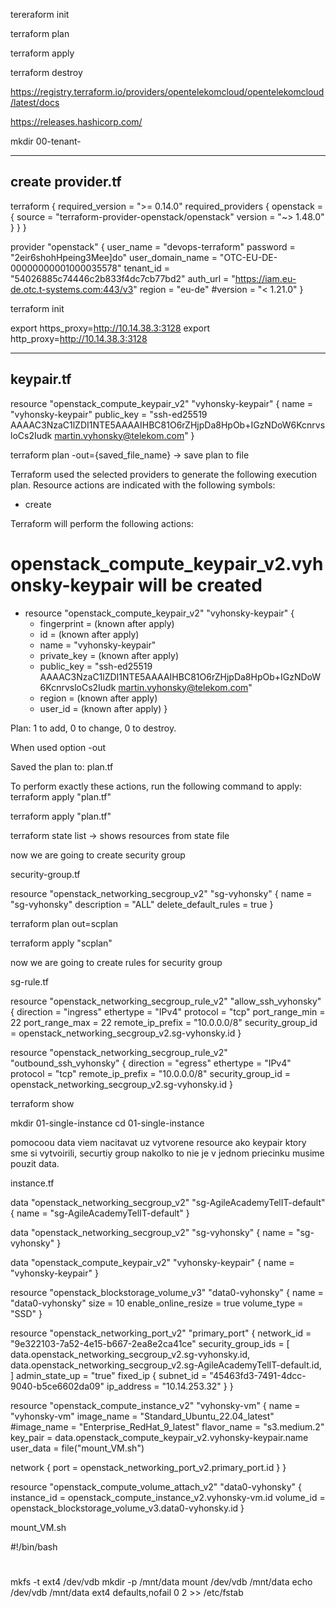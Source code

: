 tereraform init

terraform plan

terraform apply

terraform destroy

https://registry.terraform.io/providers/opentelekomcloud/opentelekomcloud/latest/docs

https://releases.hashicorp.com/

mkdir 00-tenant-

-----------------
create provider.tf
--------------------
terraform {
required_version = ">= 0.14.0"
  required_providers {
    openstack = {
      source  = "terraform-provider-openstack/openstack"
      version = "~> 1.48.0"
    }
  }
}

provider "openstack" {
  user_name        = "devops-terraform"
  password         = "2eir6shohHpeing3Mee]do"
  user_domain_name = "OTC-EU-DE-00000000001000035578"
  tenant_id        = "54026885c74446c2b833f4dc7cb77bd2"
  auth_url         = "https://iam.eu-de.otc.t-systems.com:443/v3"
  region           = "eu-de"
  #version = "< 1.21.0"
}

terraform init


export https_proxy=http://10.14.38.3:3128
export http_proxy=http://10.14.38.3:3128


---------------------
keypair.tf
--------------------
resource "openstack_compute_keypair_v2" "vyhonsky-keypair" {
  name       = "vyhonsky-keypair"
  public_key = "ssh-ed25519 AAAAC3NzaC1lZDI1NTE5AAAAIHBC81O6rZHjpDa8HpOb+IGzNDoW6KcnrvsloCs2Iudk martin.vyhonsky@telekom.com"
}


terraform plan
-out={saved_file_name} -> save plan to file

Terraform used the selected providers to generate the following execution plan. Resource actions are indicated with the following symbols:
  + create

Terraform will perform the following actions:

  # openstack_compute_keypair_v2.vyhonsky-keypair will be created
  + resource "openstack_compute_keypair_v2" "vyhonsky-keypair" {
      + fingerprint = (known after apply)
      + id          = (known after apply)
      + name        = "vyhonsky-keypair"
      + private_key = (known after apply)
      + public_key  = "ssh-ed25519 AAAAC3NzaC1lZDI1NTE5AAAAIHBC81O6rZHjpDa8HpOb+IGzNDoW6KcnrvsloCs2Iudk martin.vyhonsky@telekom.com"
      + region      = (known after apply)
      + user_id     = (known after apply)
    }

Plan: 1 to add, 0 to change, 0 to destroy.

When used option -out

Saved the plan to: plan.tf

To perform exactly these actions, run the following command to apply:
    terraform apply "plan.tf"


  terraform apply "plan.tf"


terraform state list -> shows resources from state file

now we are going to create security group 

security-group.tf

resource "openstack_networking_secgroup_v2" "sg-vyhonsky" {
  name                 = "sg-vyhonsky"
  description          = "ALL"
  delete_default_rules = true
}

terraform plan out=scplan

terraform apply "scplan"

now we are going to create rules for security group 

sg-rule.tf

resource "openstack_networking_secgroup_rule_v2" "allow_ssh_vyhonsky" {
  direction         = "ingress"
  ethertype         = "IPv4"
  protocol          = "tcp"
  port_range_min    = 22
  port_range_max    = 22
  remote_ip_prefix  = "10.0.0.0/8"
  security_group_id = openstack_networking_secgroup_v2.sg-vyhonsky.id
}

resource "openstack_networking_secgroup_rule_v2" "outbound_ssh_vyhonsky" {
  direction         = "egress"
  ethertype         = "IPv4"
  protocol          = "tcp"
  remote_ip_prefix  = "10.0.0.0/8"
  security_group_id = openstack_networking_secgroup_v2.sg-vyhonsky.id
}

terraform show



mkdir 01-single-instance
cd 01-single-instance

pomocoou data viem nacitavat uz vytvorene resource ako keypair ktory sme si vytvoirili, securtiy group nakolko to nie je v jednom priecinku musime pouzit data.                          

instance.tf


data "openstack_networking_secgroup_v2" "sg-AgileAcademyTelIT-default" {
  name = "sg-AgileAcademyTelIT-default"
}

data "openstack_networking_secgroup_v2" "sg-vyhonsky" {
  name = "sg-vyhonsky"
}

data "openstack_compute_keypair_v2" "vyhonsky-keypair" {
  name = "vyhonsky-keypair"
}

resource "openstack_blockstorage_volume_v3" "data0-vyhonsky" {
  name                 = "data0-vyhonsky"
  size                 = 10
  enable_online_resize = true
  volume_type          = "SSD"
}

resource "openstack_networking_port_v2" "primary_port" {
  network_id = "9e322103-7a52-4e15-b667-2ea8e2ca41ce"
  security_group_ids = [
    data.openstack_networking_secgroup_v2.sg-vyhonsky.id,
    data.openstack_networking_secgroup_v2.sg-AgileAcademyTelIT-default.id,
  ]
  admin_state_up = "true"
  fixed_ip {
    subnet_id  = "45463fd3-7491-4dcc-9040-b5ce6602da09"
    ip_address = "10.14.253.32"
  }
}

resource "openstack_compute_instance_v2" "vyhonsky-vm" {
  name       = "vyhonsky-vm"
  image_name = "Standard_Ubuntu_22.04_latest"
  #image_name  =    "Enterprise_RedHat_9_latest"
  flavor_name = "s3.medium.2"
  key_pair    = data.openstack_compute_keypair_v2.vyhonsky-keypair.name
  user_data   = file("mount_VM.sh")

  network {
    port = openstack_networking_port_v2.primary_port.id
  }
}

resource "openstack_compute_volume_attach_v2" "data0-vyhonsky" {
  instance_id = openstack_compute_instance_v2.vyhonsky-vm.id
  volume_id   = openstack_blockstorage_volume_v3.data0-vyhonsky.id
}

mount_VM.sh

#!/bin/bash
#
mkfs -t ext4 /dev/vdb
mkdir -p /mnt/data
mount /dev/vdb /mnt/data
echo /dev/vdb /mnt/data ext4 defaults,nofail 0 2 >> /etc/fstab




